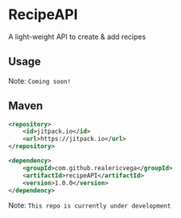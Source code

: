 # RecipeAPI
A light-weight API to create &amp; add recipes 

## Usage
Note: `Coming soon!`

## Maven
```xml
<repository>
    <id>jitpack.io</id>
    <url>https://jitpack.io</url>
</repository>
```
```xml
<dependency>
    <groupId>com.github.realericvega</groupId>
    <artifactId>recipeAPI</artifactId>
    <version>1.0.0</version>
</dependency>
```

Note: `This repo is currently under development`
